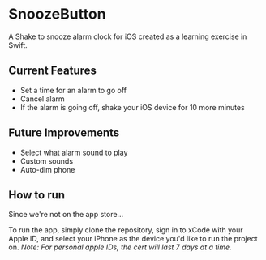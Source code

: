 # SnoozeButton
A Shake to snooze alarm clock for iOS created as a learning exercise in Swift.

## Current Features
- Set a time for an alarm to go off
- Cancel alarm
- If the alarm is going off, shake your iOS device for 10 more minutes

## Future Improvements
- Select what alarm sound to play
- Custom sounds
- Auto-dim phone

## How to run

Since we're not on the app store...

To run the app, simply clone the repository, sign in to xCode with your Apple ID, and select your iPhone as the device you'd like to run the project on. *Note: For personal apple IDs, the cert will last 7 days at a time.*
